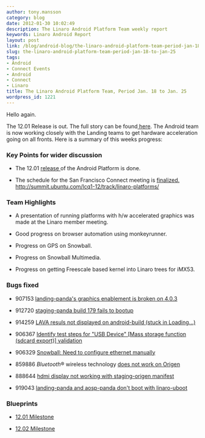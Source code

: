 ```yaml
---
author: tony.mansson
category: blog
date: 2012-01-30 10:02:49
description: The Linaro Android Platform Team weekly report
keywords: Linaro Android Report
layout: post
link: /blog/android-blog/the-linaro-android-platform-team-period-jan-18-to-jan-25/
slug: the-linaro-android-platform-team-period-jan-18-to-jan-25
tags:
- Android
- Connect Events
- Android
- Connect
- Linaro
title: The Linaro Android Platform Team, Period Jan. 18 to Jan. 25
wordpress_id: 1221
---
```


Hello again.

The 12.01 Release is out. The full story can be found[ here](https://wiki-archive.linaro.org/Cycles/1201/Release/). The Android team is now working closely with the Landing teams to get hardware acceleration going on all fronts. Here is a summary of this weeks progress:

### Key Points for wider discussion

- The 12.01 [ release ](http://releases.linaro.org/)of the Android Platform is done.

- The schedule for the San Francisco Connect meeting is [ finalized. ]()http://summit.ubuntu.com/lcq1-12/track/linaro-platforms/

### Team Highlights

- A presentation of running platforms with h/w accelerated graphics was made at the Linaro member meeting.

- Good progress on browser automation using monkeyrunner.

- Progress on GPS on Snowball.

- Progress on Snowball Multimedia.

- Progress on getting Freescale based kernel into Linaro trees for iMX53.

### Bugs fixed

- 907153 [ landing-panda's graphics enablement is broken on 4.0.3](https://bugs.launchpad.net/linaro-android/+bug/907153)

- 912720 [ staging-panda build 179 fails to bootup](https://bugs.launchpad.net/linaro-android/+bug/912720)

- 914259 [ LAVA resuls not displayed on android-build (stuck in Loading...)](https://bugs.launchpad.net/linaro-android/+bug/914259)

- 906367 [ Identify test steps for "USB Device" [Mass storage function (sdcard export)] validation](https://bugs.launchpad.net/linaro-android/+bug/906367)

- 906329 [ Snowball: Need to configure ethernet manually](https://bugs.launchpad.net/linaro-android/+bug/906329)

- 859886 *Bluetooth*® wireless technology [does not work on Origen](https://bugs.launchpad.net/linaro-android/+bug/859886)

- 888644 [ hdmi display not working with staging-origen manifest](https://bugs.launchpad.net/linaro-android/+bug/888644)

- 919043 [ landing-panda and aosp-panda don't boot with linaro-uboot](https://bugs.launchpad.net/linaro-android/+bug/919043)

### Blueprints

- [12.01 Milestone](https://launchpad.net/linaro-android/+milestone/12.01)

- [12.02 Milestone](https://launchpad.net/linaro-android/+milestone/12.02)